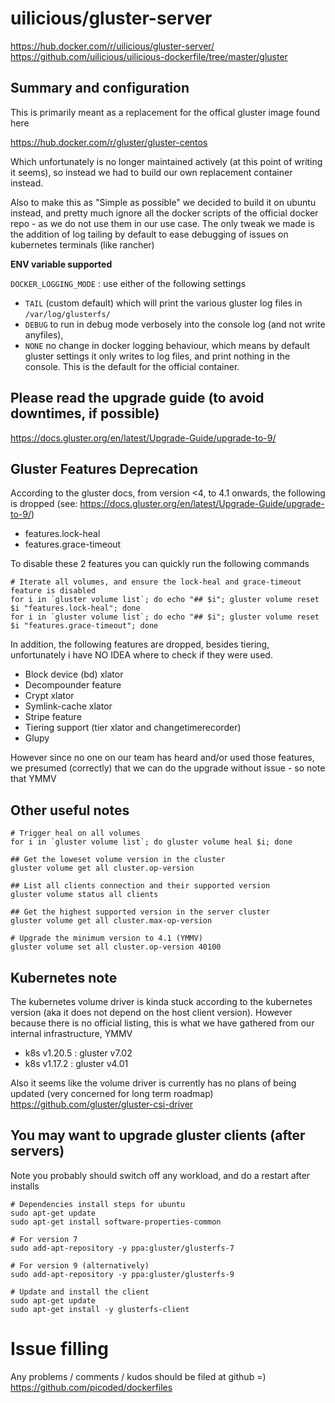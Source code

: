 # uilicious/gluster-server

https://hub.docker.com/r/uilicious/gluster-server/ 
https://github.com/uilicious/uilicious-dockerfile/tree/master/gluster  

## Summary and configuration

This is primarily meant as a replacement for the offical gluster image found here

https://hub.docker.com/r/gluster/gluster-centos

Which unfortunately is no longer maintained actively (at this point of writing it seems),
so instead we had to build our own replacement container instead.

Also to make this as "Simple as possible" we decided to build it on ubuntu instead,
and pretty much ignore all the docker scripts of the official docker repo - as we do not
use them in our use case. The only tweak we made is the addition of log tailing by default
to ease debugging of issues on kubernetes terminals (like rancher)

**ENV variable supported**

`DOCKER_LOGGING_MODE` : use either of the following settings
- `TAIL` (custom default) which will print the various gluster log files in `/var/log/glusterfs/`
- `DEBUG` to run in debug mode verbosely into the console log (and not write anyfiles), 
- `NONE` no change in docker logging behaviour, which means by default gluster settings it only writes to log files, and print nothing in the console. This is the default for the official container.

## Please read the upgrade guide (to avoid downtimes, if possible)

https://docs.gluster.org/en/latest/Upgrade-Guide/upgrade-to-9/

## Gluster Features Deprecation

According to the gluster docs, from version <4, to 4.1 onwards, the following is dropped (see: https://docs.gluster.org/en/latest/Upgrade-Guide/upgrade-to-9/)

- features.lock-heal
- features.grace-timeout

To disable these 2 features you can quickly run the following commands

```
# Iterate all volumes, and ensure the lock-heal and grace-timeout feature is disabled
for i in `gluster volume list`; do echo "## $i"; gluster volume reset $i "features.lock-heal"; done
for i in `gluster volume list`; do echo "## $i"; gluster volume reset $i "features.grace-timeout"; done
```

In addition, the following features are dropped, besides tiering, unfortunately i have NO IDEA where to check if they were used.

- Block device (bd) xlator
- Decompounder feature
- Crypt xlator
- Symlink-cache xlator
- Stripe feature
- Tiering support (tier xlator and changetimerecorder)
- Glupy

However since no one on our team has heard and/or used those features, we presumed (correctly) that we can do the upgrade without issue - so note that YMMV

## Other useful notes

```
# Trigger heal on all volumes
for i in `gluster volume list`; do gluster volume heal $i; done

## Get the loweset volume version in the cluster
gluster volume get all cluster.op-version

## List all clients connection and their supported version
gluster volume status all clients

## Get the highest supported version in the server cluster
gluster volume get all cluster.max-op-version

# Upgrade the minimum version to 4.1 (YMMV)
gluster volume set all cluster.op-version 40100
```

## Kubernetes note

The kubernetes volume driver is kinda stuck according to the kubernetes version (aka it does not depend on the host client version). However because there is no official listing, this is what we have gathered from our internal infrastructure, YMMV

- k8s v1.20.5 : gluster v7.02
- k8s v1.17.2 : gluster v4.01

Also it seems like the volume driver is currently has no plans of being updated (very concerned for long term roadmap)
https://github.com/gluster/gluster-csi-driver  

## You may want to upgrade gluster clients (after servers)

Note you probably should switch off any workload, and do a restart after installs

```
# Dependencies install steps for ubuntu
sudo apt-get update
sudo apt-get install software-properties-common

# For version 7 
sudo add-apt-repository -y ppa:gluster/glusterfs-7

# For version 9 (alternatively)
sudo add-apt-repository -y ppa:gluster/glusterfs-9

# Update and install the client
sudo apt-get update
sudo apt-get install -y glusterfs-client
```

# Issue filling

Any problems / comments / kudos should be filed at github =)
https://github.com/picoded/dockerfiles

